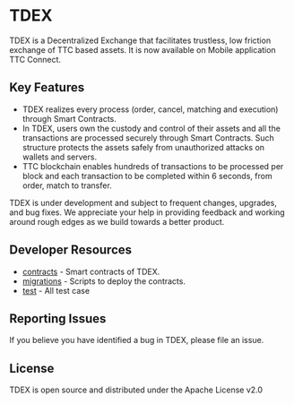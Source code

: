 # TDEX

TDEX is a Decentralized Exchange that facilitates trustless, low friction exchange of TTC based assets. It is now available on Mobile application TTC Connect.

## Key Features
	
- TDEX realizes every process (order, cancel, matching and execution) through Smart Contracts.
- In TDEX, users own the custody and control of their assets and all the transactions are processed securely through Smart Contracts. Such structure protects the assets safely from unauthorized attacks on wallets and servers.
- TTC blockchain enables hundreds of transactions to be processed per block and each transaction to be completed within 6 seconds, from order, match to transfer.


TDEX is under development and subject to frequent changes, upgrades, and bug fixes. We appreciate your help in providing feedback and working around rough edges as we build towards a better product.

## Developer Resources
* [contracts](https://github.com/TTCECO/TDEX/blob/master/contracts) - Smart contracts of TDEX. 
* [migrations](https://github.com/TTCECO/TDEX/blob/master/migrations) - Scripts to deploy the contracts. 
* [test](https://github.com/TTCECO/TDEX/blob/master/test) - All test case 

## Reporting Issues

If you believe you have identified a bug in TDEX, please file an issue.

## License

TDEX is open source and distributed under the Apache License v2.0

